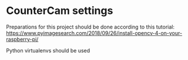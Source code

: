 # CounterCam settings

Preparations for this project should be done according to this tutorial:
https://www.pyimagesearch.com/2018/09/26/install-opencv-4-on-your-raspberry-pi/

Python virtualenvs should be used
